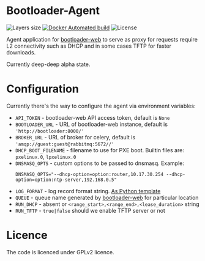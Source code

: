 # Bootloader-Agent

![Layers size](https://images.microbadger.com/badges/image/teran/bootloader-agent.svg)
[![Docker Automated build](https://img.shields.io/docker/automated/teran/bootloader-agent.svg)](https://hub.docker.com/r/teran/bootloader-agent/)
![License](https://img.shields.io/github/license/teran/bootloader-agent.svg)

Agent application for [bootloader-web](https://github.com/teran/bootloader-web)
to serve as proxy for requests require L2 connectivity such as DHCP and in some
cases TFTP for faster downloads.

Currently deep-deep alpha state.

Configuration
=============

Currently there's the way to configure the agent via environment variables:

 * `API_TOKEN` - bootloader-web API access token, default is `None`
 * `BOOTLOADER_URL` - URL of bootloader-web instance, default is `'http://bootloader:8000/'`
 * `BROKER_URL` - URL of broker for celery, default is `'amqp://guest:guest@rabbitmq:5672//'`
 * `DHCP_BOOT_FILENAME` - filename to use for PXE boot. Builtin files are: `pxelinux.0`, `lpxelinux.0`
 * `DNSMASQ_OPTS` - custom options to be passed to dnsmasq.
    Example:
    ```
    DNSMASQ_OPTS="--dhcp-option=option:router,10.17.30.254 --dhcp-option=option:ntp-server,192.168.0.5"
    ```
 * `LOG_FORMAT` - log record format string. [As Python template](https://docs.python.org/dev/library/logging.html#logrecord-attributes)
 * `QUEUE` - queue name generated by [bootloader-web](https://github.com/teran/bootloader-web) for particular location
 * `RUN_DHCP` - absent or `<range_start>,<range_end>,<lease_duration>` string
 * `RUN_TFTP` - `true|false` should we enable TFTP server or not

Licence
=======

The code is licenced under GPLv2 licence.
